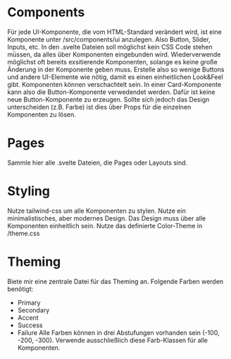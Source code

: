# Components
Für jede UI-Komponente, die vom HTML-Standard verändert wird, ist eine Komponente unter /src/components/ui anzulegen. Also Button, Slider, Inputs, etc. 
In den .svelte Dateien soll möglichst kein CSS Code stehen müssen, da alles über Komponenten eingebunden wird.
Wiederverwende möglichst oft bereits exsitierende Komponenten, solange es keine große Änderung in der Komponente geben muss. Erstelle also so wenige Buttons und andere UI-Elemente wie nötig, damit es einen einheitlichen Look&Feel gibt.
Komponenten können verschachtelt sein. In einer Card-Komponente kann also die Button-Komponente verwedendet werden. Dafür ist keine neue Button-Komponente zu erzeugen. Sollte sich jedoch das Design unterscheiden (z.B. Farbe) ist dies über Props für die einzelnen Komponenten zu lösen.

# Pages
Sammle hier alle .svelte Dateien, die Pages oder Layouts sind.

# Styling
Nutze tailwind-css um alle Komponenten zu stylen.
Nutze ein minimalistisches, aber modernes Design.
Das Design muss über alle Komponenten einheitlich sein. 
Nutze das definierte Color-Theme in /theme.css

# Theming
Biete mir eine zentrale Datei für das Theming an. Folgende Farben werden benötigt:
* Primary
* Secondary
* Accent
* Success
* Failure
Alle Farben können in drei Abstufungen vorhanden sein (-100, -200, -300). 
Verwende ausschließlich diese Farb-Klassen für alle Komponenten. 
